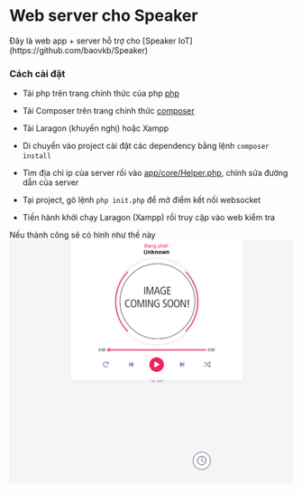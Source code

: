 <h1> Web server cho Speaker </h1>
Đây là web app + server hỗ trợ cho [Speaker IoT](https://github.com/baovkb/Speaker)
<h3> Cách cài đặt </h3>

- Tải php trên trang chính thức của php [php](https://www.php.net/downloads.php)

- Tải Composer trên trang chính thức [composer](https://getcomposer.org/download/)

- Tải Laragon (khuyến nghị) hoặc Xampp 

- Di chuyển vào project cài đặt các dependency bằng lệnh ```composer install```

- Tìm địa chỉ ip của server rồi vào [app/core/Helper.php](app/core/Helper.php), chỉnh sửa đường dẫn của server

- Tại project, gõ lệnh ```php init.php``` để mở điểm kết nối websocket

- Tiến hành khởi chạy Laragon (Xampp) rồi truy cập vào web kiểm tra

Nếu thành công sẽ có hình như thế này
![chạy server thành công](image.png)
